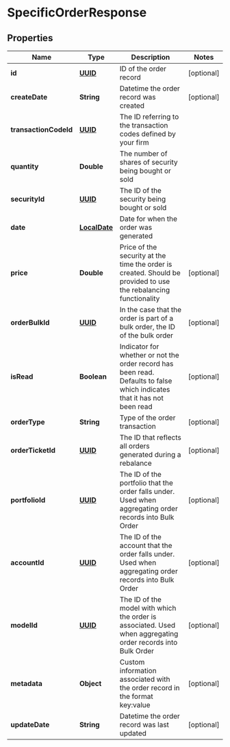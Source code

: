 
# SpecificOrderResponse

## Properties
Name | Type | Description | Notes
------------ | ------------- | ------------- | -------------
**id** | [**UUID**](UUID.md) | ID of the order record |  [optional]
**createDate** | **String** | Datetime the order record was created |  [optional]
**transactionCodeId** | [**UUID**](UUID.md) | The ID referring to the transaction codes defined by your firm | 
**quantity** | **Double** | The number of shares of security being bought or sold | 
**securityId** | [**UUID**](UUID.md) | The ID of the security being bought or sold | 
**date** | [**LocalDate**](LocalDate.md) | Date for when the order was generated | 
**price** | **Double** | Price of the security at the time the order is created. Should be provided to use the rebalancing functionality |  [optional]
**orderBulkId** | [**UUID**](UUID.md) | In the case that the order is part of a bulk order, the ID of the bulk order |  [optional]
**isRead** | **Boolean** | Indicator for whether or not the order record has been read. Defaults to false which indicates that it has not been read |  [optional]
**orderType** | **String** | Type of the order transaction |  [optional]
**orderTicketId** | [**UUID**](UUID.md) | The ID that reflects all orders generated during a rebalance |  [optional]
**portfolioId** | [**UUID**](UUID.md) | The ID of the portfolio that the order falls under. Used when aggregating order records into Bulk Order |  [optional]
**accountId** | [**UUID**](UUID.md) | The ID of the account that the order falls under. Used when aggregating order records into Bulk Order |  [optional]
**modelId** | [**UUID**](UUID.md) | The ID of the model with which the order is associated. Used when aggregating order records into Bulk Order |  [optional]
**metadata** | **Object** | Custom information associated with the order record in the format key:value |  [optional]
**updateDate** | **String** | Datetime the order record was last updated |  [optional]



